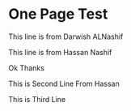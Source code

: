 # One Page Test

This line is from Darwish ALNashif

This line is from Hassan Nashif


Ok Thanks

This is Second Line From Hassan

This is Third Line
